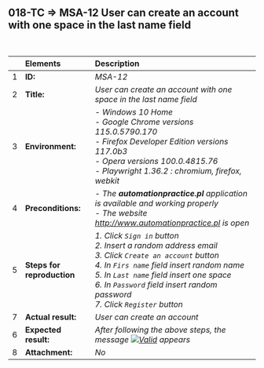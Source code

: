 ## 018-TC => MSA-12 User can create an account with one space in the last name field

<br>

|     | Elements                   | Description                                                                                        |
| :-- | :------------------------- | :------------------------------------------------------------------------------------------------- |
| 1   | **ID:**                    | _MSA-12_                                                                                            |
| 2   | **Title:**                 | _User can create an account with one space in the last name field_                     |
| 3   | **Environment:**           | _- Windows 10 Home <br> - Google Chrome versions 115.0.5790.170 <br> - Firefox Developer Edition versions 117.0b3 <br> - Opera versions 100.0.4815.76 <br> - Playwright 1.36.2 : chromium, firefox, webkit_ |
| 4   | **Preconditions:**         | _- The **automationpractice.pl** application is available and working properly <br> - The website http://www.automationpractice.pl  is open_                      |
| 5   | **Steps for reproduction** | _1. Click `Sign in` button <br> 2. Insert a random address email <br> 3. Click `Create an account` button <br> 4. In `Firs name` field insert random name <br> 5. In `Last name` field insert one space <br> 6. In `Password` field insert random password <br> 7. Click `Register` button_ |
| 7   | **Actual result:**         | _User can create an account_                                                                       |
| 6   | **Expected result:**       | _After following the above steps, the message [![Valid](https://img.shields.io/badge/There%20is%201%20error-f3515c)](#) appears_ |
| 8   | **Attachment:**            | _No_                                                                                               |
